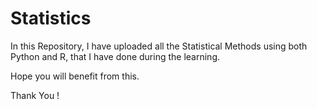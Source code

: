 # Statistics

In this Repository, I have uploaded all the Statistical Methods using both Python and R, that I have done during the learning.

Hope you will benefit from this.

Thank You !
